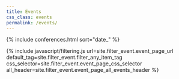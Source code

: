 ```yaml
---
title: Events
css_class: events
permalink: /events/
---
```


{% include conferences.html sort="date_" %}


{% include javascript/filtering.js 
url=site.filter_event.event_page_url
default_tag=site.filter_event.filter_any_item_tag
css_selector=site.filter_event.event_page_css_selector
all_header=site.filter_event.event_page_all_events_header
%}
